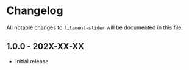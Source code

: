 # Changelog

All notable changes to `filament-slider` will be documented in this file.

## 1.0.0 - 202X-XX-XX

- initial release
